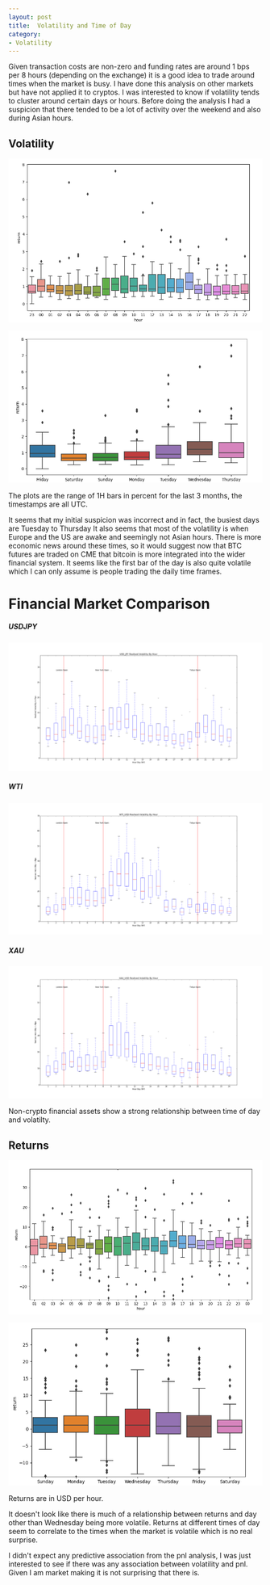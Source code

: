 ```yaml
---
layout: post
title:  Volatility and Time of Day
category:
- Volatility
---
```


Given transaction costs are non-zero and funding rates are around 1 bps per 8 hours (depending on the exchange) it is
a good idea to trade around times when the market is busy. I have done this analysis on other markets but have not applied it to cryptos.
I was interested to know if volatility tends to cluster around certain days or hours. Before doing the analysis I had a suspicion that there tended to be
a lot of activity over the weekend and also during Asian hours.

## Volatility

![volatility-plot](/assets/2020-12-15/box-plot-hour.png)

![volatility-weekday-plot](/assets/2020-12-15/box-plot-day.png)

The plots are the range of 1H bars in percent for the last 3 months, the timestamps are all UTC.

It seems that my initial suspicion was incorrect and in fact, the busiest days are Tuesday to Thursday
It also seems that most of the volatility is when Europe and the US are awake and seemingly not Asian hours.
There is more economic news around these times, so it would suggest now that BTC futures are traded on CME that bitcoin is more integrated into the wider financial system.
It seems like the first bar of the day is also quite volatile which I can only assume is people trading the daily time frames.

# Financial Market Comparison

##### USDJPY
![usdjpy](/assets/2020-12-15/usdjpy-rv-hour.png)
##### WTI
![wti](/assets/2020-12-15/wti-rv-hour.png)
##### XAU
![xau](/assets/2020-12-15/xau-rv-hour.png)

Non-crypto financial assets show a strong relationship between time of day and volatilty.

## Returns

![returns-hour-plot](/assets/2020-12-15/returns-hour.png)

![returns-weekday-plot](/assets/2020-12-15/returns-day.png)

Returns are in USD per hour.

It doesn't look like there is much of a relationship between returns and day other than Wednesday being more volatile.
Returns at different times of day seem to correlate to the times when the market is volatile which is no real surprise.

I didn't expect any predictive association from the pnl analysis, I was just interested to see if there was any association between volatility and pnl.
Given I am market making it is not surprising that there is.
